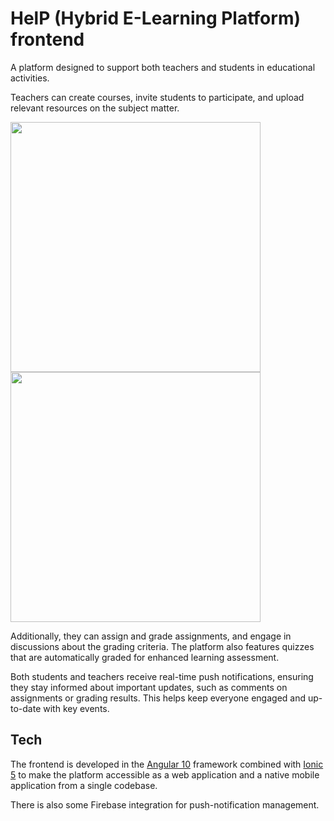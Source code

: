 # HelP (Hybrid E-Learning Platform) frontend

A platform designed to support both teachers and students in educational activities.

Teachers can create courses, invite students to participate, and upload relevant resources on the subject matter.

<div>
  <img src="https://github.com/user-attachments/assets/353cf857-d9f3-48a2-9bc2-ae458ea87109" height=400 />
  <img src="https://github.com/user-attachments/assets/b21c4cc9-d1a7-4576-9398-2dcf2e2975a8" height=400 />
</div>

Additionally, they can assign and grade assignments, and engage in discussions about the grading criteria. The platform also features quizzes that are automatically graded for enhanced learning assessment.

Both students and teachers receive real-time push notifications, ensuring they stay informed about important updates, such as comments on assignments or grading results. This helps keep everyone engaged and up-to-date with key events.

## Tech

The frontend is developed in the [Angular 10](https://v10.angular.io/docs) framework combined with [Ionic 5](https://ionic-docs-5utg8ms4c-ionic1.vercel.app/docs/v5) to make the platform accessible as a web application and a native mobile application from a single codebase.

There is also some Firebase integration for push-notification management.
